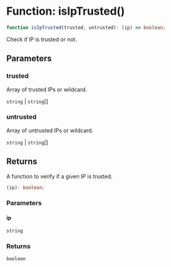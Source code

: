 # Function: isIpTrusted()

```ts
function isIpTrusted(trusted, untrusted): (ip) => boolean;
```

Check if IP is trusted or not.

## Parameters

### trusted

Array of trusted IPs or wildcard.

`string` | `string`[]

### untrusted

Array of untrusted IPs or wildcard.

`string` | `string`[]

## Returns

A function to verify if a given IP is trusted.

```ts
(ip): boolean;
```

### Parameters

#### ip

`string`

### Returns

`boolean`

